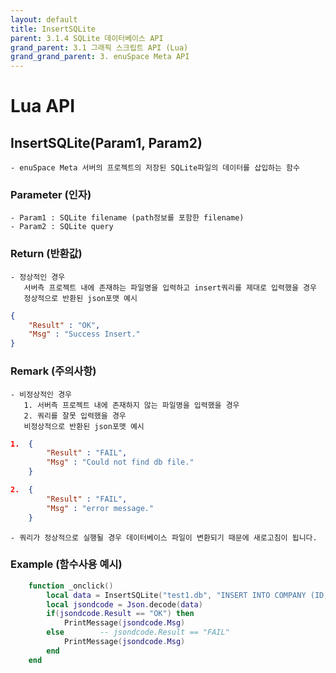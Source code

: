 ```yaml
---
layout: default
title: InsertSQLite
parent: 3.1.4 SQLite 데이터베이스 API
grand_parent: 3.1 그래픽 스크립트 API (Lua)
grand_grand_parent: 3. enuSpace Meta API
---
```


# Lua API 

## InsertSQLite(Param1, Param2)

    - enuSpace Meta 서버의 프로젝트의 저장된 SQLite파일의 데이터를 삽입하는 함수

### Parameter (인자)

    - Param1 : SQLite filename (path정보를 포함한 filename)
	- Param2 : SQLite query


### Return (반환값)

	- 정상적인 경우
	   서버측 프로젝트 내에 존재하는 파일명을 입력하고 insert쿼리를 제대로 입력했을 경우
	   정상적으로 반환된 json포맷 예시

```Json
{
	"Result" : "OK",
	"Msg" : "Success Insert."
}
```

### Remark (주의사항)

    - 비정상적인 경우
	   1. 서버측 프로젝트 내에 존재하지 않는 파일명을 입력했을 경우
	   2. 쿼리를 잘못 입력했을 경우
	   비정상적으로 반환된 json포맷 예시

```Json
1.	{
		"Result" : "FAIL",
		"Msg" : "Could not find db file."
	}

2.	{
		"Result" : "FAIL",
		"Msg" : "error message."
	}
```

	- 쿼리가 정상적으로 실행될 경우 데이터베이스 파일이 변환되기 때문에 새로고침이 됩니다.

### Example (함수사용 예시)

```lua
	function _onclick()
		local data = InsertSQLite("test1.db", "INSERT INTO COMPANY (ID,NAME,AGE,ADDRESS,SALARY) VALUES (5, 'Paul', 32, 'California', 20000.00 );")
		local jsondcode = Json.decode(data)
		if(jsondcode.Result == "OK") then
			PrintMessage(jsondcode.Msg)
		else		-- jsondcode.Result == "FAIL"
			PrintMessage(jsondcode.Msg)
		end
	end
```